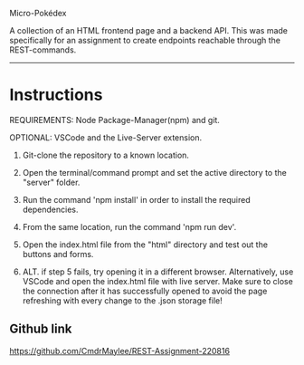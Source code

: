 Micro-Pokédex

A collection of an HTML frontend page and a backend API. This was made specifically for an assignment to create endpoints reachable through the REST-commands.

---

# Instructions

REQUIREMENTS: Node Package-Manager(npm) and git.

OPTIONAL: VSCode and the Live-Server extension.

1. Git-clone the repository to a known location.

2. Open the terminal/command prompt and set the active directory to the "server" folder.

3. Run the command 'npm install' in order to install the required dependencies.

4. From the same location, run the command 'npm run dev'.

5. Open the index.html file from the "html" directory and test out the buttons and forms.

6. ALT. if step 5 fails, try opening it in a different browser. Alternatively, use VSCode and open the index.html file with live server. Make sure to close the connection after it has successfully opened to avoid the page refreshing with every change to the .json storage file!

## Github link

https://github.com/CmdrMaylee/REST-Assignment-220816
